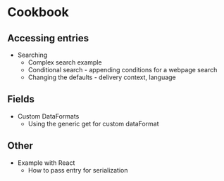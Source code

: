 # Cookbook

## Accessing entries

- Searching
    - Complex search example
    - Conditional search - appending conditions for a webpage search
    - Changing the defaults - delivery context, language

## Fields

- Custom DataFormats
    - Using the generic get for custom dataFormat

## Other

- Example with React
    - How to pass entry for serialization